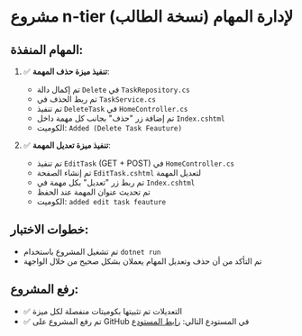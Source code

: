 # مشروع n-tier لإدارة المهام (نسخة الطالب)

## المهام المنفذة:

1. ✅ **تنفيذ ميزة حذف المهمة**:

   - تم إكمال دالة `Delete` في `TaskRepository.cs`
   - تم ربط الحذف في `TaskService.cs`
   - تم تنفيذ `DeleteTask` في `HomeController.cs`
   - تم إضافة زر "حذف" بجانب كل مهمة داخل `Index.cshtml`
   - الكوميت: `Added (Delete Task Feauture)`

2. ✅ **تنفيذ ميزة تعديل المهمة**:
   - تم تنفيذ `EditTask` (GET + POST) في `HomeController.cs`
   - تم إنشاء الصفحة `EditTask.cshtml` لتعديل المهمة
   - تم ربط زر "تعديل" بكل مهمة في `Index.cshtml`
   - تم تحديث عنوان المهمة عند الحفظ
   - الكوميت: `added edit task feauture`

## خطوات الاختبار:

- تم تشغيل المشروع باستخدام `dotnet run`
- تم التأكد من أن حذف وتعديل المهام يعملان بشكل صحيح من خلال الواجهة

## رفع المشروع:

- ✅ التعديلات تم تثبيتها بكوميتات منفصلة لكل ميزة
- ✅ تم رفع المشروع على GitHub في المستودع التالي:
  [رابط المستودع](https://github.com/AhmadAlkhobi/ToDoSolution_SV.git)
